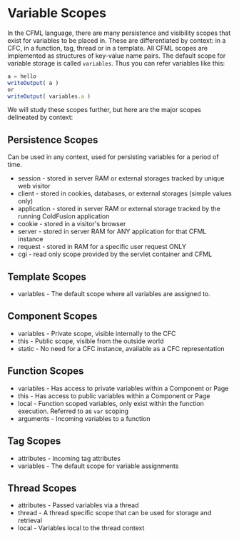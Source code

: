 # Variable Scopes

In the CFML language, there are many persistence and visibility scopes that exist for variables to be placed in.  These are differentiated by context: in a CFC, in a function, tag, thread or in a template.  All CFML scopes are implemented as structures of key-value name pairs. The default scope for variable storage is called `variables`.  Thus you can refer variables like this:

```js
a = hello
writeOutput( a )
or 
writeOutput( variables.a )
```

We will study these scopes further, but here are the major scopes delineated by context:

## Persistence Scopes

Can be used in any context, used for persisting variables for a period of time.

* session - stored in server RAM or external storages tracked by unique web visitor
* client - stored in cookies, databases, or external storages (simple values only)
* application - stored in server RAM or external storage tracked by the running ColdFusion application
* cookie - stored in a visitor's browser
* server - stored in server RAM for ANY application for that CFML instance
* request - stored in RAM for a specific user request ONLY
* cgi - read only scope provided by the servlet container and CFML

## Template Scopes

* variables - The default scope where all variables are assigned to.

## Component Scopes

* variables - Private scope, visible internally to the CFC
* this - Public scope, visible from the outside world
* static - No need for a CFC instance, available as a CFC representation

## Function Scopes
* variables - Has access to private variables within a Component or Page
* this - Has access to public variables within a Component or Page
* local - Function scoped variables, only exist within the function execution. Referred to as `var` scoping
* arguments - Incoming variables to a function

## Tag Scopes
* attributes - Incoming tag attributes
* variables - The default scope for variable assignments

## Thread Scopes
* attributes - Passed variables via a thread
* thread - A thread specific scope that can be used for storage and retrieval
* local - Variables local to the thread context

